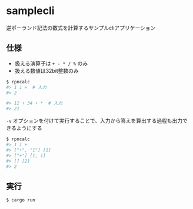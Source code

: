# samplecli

逆ポーランド記法の数式を計算するサンプルcliアプリケーション

## 仕様

- 扱える演算子は `+ - * / %` のみ
- 扱える数値は32bit整数のみ

```bash
$ rpncalc
#> 1 1 +  # 入力
#> 2

#> 12 + 34 + *  # 入力
#> 21
```

`-v` オプションを付けて実行することで、入力から答えを算出する過程も出力できるようにする
```bash
$ rpncalc
#> 1 1 +
#> ["+", "1"] [1]
#> ["+"] [1, 1]
#> [] [2]
#> 2
```

## 実行

```bash
$ cargo run
```
